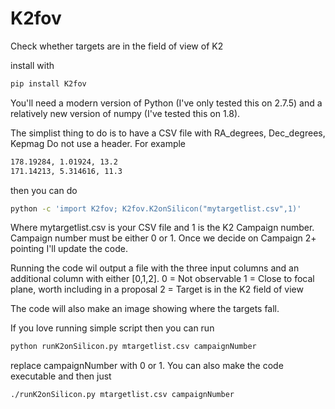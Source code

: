 K2fov
======
Check whether targets are in the field of view of K2

install with
```bash
pip install K2fov
```

You'll need a modern version of Python (I've only tested this on 2.7.5) and a relatively new version of numpy (I've tested this on 1.8).

The simplist thing to do is to have a CSV file with
RA_degrees, Dec_degrees, Kepmag
Do not use a header. For example

```bash
178.19284, 1.01924, 13.2
171.14213, 5.314616, 11.3
```

then you can do
```bash
python -c 'import K2fov; K2fov.K2onSilicon("mytargetlist.csv",1)'
```
Where mytargetlist.csv is your CSV file and 1 is the K2 Campaign number.
Campaign number must be either 0 or 1. Once we decide on Campaign 2+ pointing I'll update the code.

Running the code wil output a file with the three input columns and an additional column with either [0,1,2].
0 = Not observable
1 = Close to focal plane, worth including in a proposal
2 = Target is in the K2 field of view

The code will also make an image showing where the targets fall.

If you love running simple script then you can run
```bash
python runK2onSilicon.py mtargetlist.csv campaignNumber
```
replace campaignNumber with 0 or 1. You can also make the code executable and then just
```bash
./runK2onSilicon.py mtargetlist.csv campaignNumber
```

